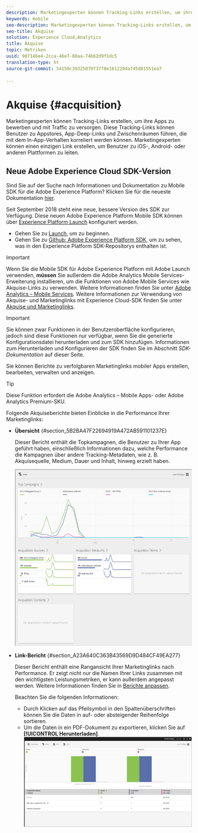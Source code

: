 ```yaml
---
description: Marketingexperten können Tracking-Links erstellen, um ihre Apps zu bewerben und mit Traffic zu versorgen. Diese Tracking-Links können Benutzer zu Appstores, App-Deep-Links und Zwischenräumen führen, die mit dem In-App-Verhalten korreliert werden können. Marketingexperten können einen einzigen Link erstellen, um Benutzer zu iOS-, Android- oder anderen Plattformen zu leiten.
keywords: mobile
seo-description: Marketingexperten können Tracking-Links erstellen, um ihre Apps zu bewerben und mit Traffic zu versorgen. Diese Tracking-Links können Benutzer zu Appstores, App-Deep-Links und Zwischenräumen führen, die mit dem In-App-Verhalten korreliert werden können. Marketingexperten können einen einzigen Link erstellen, um Benutzer zu iOS-, Android- oder anderen Plattformen zu leiten.
seo-title: Akquise
solution: Experience Cloud,Analytics
title: Akquise
topic: Metriken
uuid: 987146e4-2cca-46e7-88aa-74b62d9f1dc5
translation-type: ht
source-git-commit: 54150c39325070f37f8e1612204a745d81551ea7

---
```



# Akquise {#acquisition}

Marketingexperten können Tracking-Links erstellen, um ihre Apps zu bewerben und mit Traffic zu versorgen. Diese Tracking-Links können Benutzer zu Appstores, App-Deep-Links und Zwischenräumen führen, die mit dem In-App-Verhalten korreliert werden können. Marketingexperten können einen einzigen Link erstellen, um Benutzer zu iOS-, Android- oder anderen Plattformen zu leiten.

## Neue Adobe Experience Cloud SDK-Version

Sind Sie auf der Suche nach Informationen und Dokumentation zu Mobile SDK für die Adobe Experience Platform? Klicken Sie für die neueste Dokumentation [hier](https://aep-sdks.gitbook.io/docs/).

Seit September 2018 steht eine neue, bessere Version des SDK zur Verfügung. Diese neuen Adobe Experience Platform Mobile SDK können über [Experience Platform Launch](https://www.adobe.com/de/experience-platform/launch.html) konfiguriert werden.

* Gehen Sie zu [Launch](https://launch.adobe.com/), um zu beginnen.
* Gehen Sie zu [Github: Adobe Experience Platform SDK](https://github.com/Adobe-Marketing-Cloud/acp-sdks), um zu sehen, was in den Experience Platform SDK-Repositorys enthalten ist.

>[!IMPORTANT]
>
> Wenn Sie die Mobile SDK für Adobe Experience Platform mit Adobe Launch verwenden, **müssen** Sie außerdem die Adobe Analytics Mobile Services-Erweiterung installieren, um die Funktionen von Adobe Mobile Services wie Akquise-Links zu verwenden. Weitere Informationen finden Sie unter [Adobe Analytics – Mobile Services](https://aep-sdks.gitbook.io/docs/using-mobile-extensions/adobe-analytics-mobile-services). Weitere Informationen zur Verwendung von Akquise- und Marketinglinks mit Experience Cloud-SDK finden Sie unter [Akquise und Marketinglinks](https://aep-sdks.gitbook.io/docs/using-mobile-extensions/adobe-analytics-mobile-services#acquisition-and-marketing-links).

>[!IMPORTANT]
>
>Sie können zwar Funktionen in der Benutzeroberfläche konfigurieren, jedoch sind diese Funktionen nur verfügbar, wenn Sie die generierte Konfigurationsdatei herunterladen und zum SDK hinzufügen. Informationen zum Herunterladen und Konfigurieren der SDK finden Sie im Abschnitt *SDK-Dokumentation* auf dieser Seite.

Sie können Berichte zu verfolgbaren Marketinglinks mobiler Apps erstellen, bearbeiten, verwalten und anzeigen.

>[!TIP]
>
>Diese Funktion erfordert die Adobe Analytics – Mobile Apps- oder Adobe Analytics Premium-SKU.

Folgende Akquiseberichte bieten Einblicke in die Performance Ihrer Marketinglinks:

* **Übersicht** {#section_5B2BA47F22694919A472AB591101237E}

   Dieser Bericht enthält die Topkampagnen, die Benutzer zu Ihrer App geführt haben, einschließlich Informationen dazu, welche Performance die Kampagnen über andere Tracking-Metadaten, wie z. B. Akquisequelle, Medium, Dauer und Inhalt, hinweg erzielt haben.

   ![](assets/acquisition_overview.png)

* **Link-Bericht** {#section_A23A640C363B43569D9D484CF49EA277}

   Dieser Bericht enthält eine Rangansicht Ihrer Marketinglinks nach Performance. Er zeigt nicht nur die Namen Ihrer Links zusammen mit den wichtigsten Leistungsmetriken, er kann außerdem angepasst werden. Weitere Informationen finden Sie in [Berichte anpassen](/help/using/usage/reports-customize/t-reports-customize.md).

   Beachten Sie die folgenden Informationen:

   * Durch Klicken auf das Pfeilsymbol in den Spaltenüberschriften können Sie die Daten in auf- oder absteigender Reihenfolge sortieren.
   * Um die Daten in ein PDF-Dokument zu exportieren, klicken Sie auf **[!UICONTROL Herunterladen]**.
   ![](assets/acquisition_name.png)
